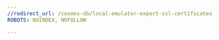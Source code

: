 ```yaml
---
//redirect_url: /cosmos-db/local-emulator-export-ssl-certificates
ROBOTS: NOINDEX, NOFOLLOW

---
```

